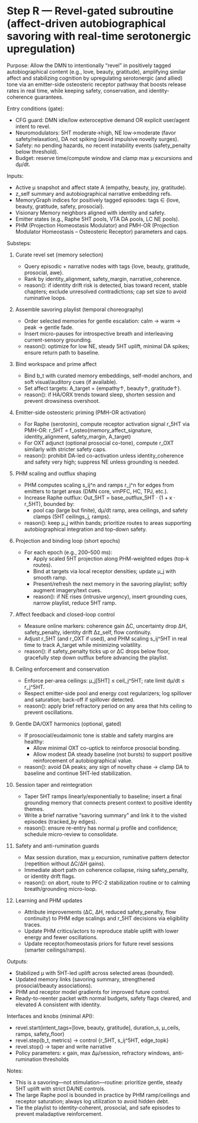 # Step R — Revel-gated subroutine (affect-driven autobiographical savoring with real-time serotonergic upregulation)

Purpose:
Allow the DMN to intentionally “revel” in positively tagged autobiographical content (e.g., love, beauty, gratitude), amplifying similar affect and stabilizing cognition by upregulating serotonergic (and allied) tone via an emitter-side osteosteric receptor pathway that boosts release rates in real time, while keeping safety, conservation, and identity-coherence guarantees.

Entry conditions (gate):
- CFG guard: DMN idle/low exteroceptive demand OR explicit user/agent intent to revel.
- Neuromodulators: 5HT moderate→high, NE low→moderate (favor safety/relaxation), DA not spiking (avoid impulsive novelty surges).
- Safety: no pending hazards, no recent instability events (safety_penalty below threshold).
- Budget: reserve time/compute window and clamp max μ excursions and dμ/dt.

Inputs:
- Active μ snapshot and affect state A (empathy, beauty, joy, gratitude).
- z_self summary and autobiographical narrative embedding refs.
- MemoryGraph indices for positively tagged episodes: tags ∈ {love, beauty, gratitude, safety, prosocial}.
- Visionary Memory neighbors aligned with identity and safety.
- Emitter states (e.g., Raphe 5HT pools, VTA DA pools, LC NE pools).
- PHM (Projection Homeostasis Modulator) and PMH-OR (Projection Modulator Homeostasis – Osteosteric Receptor) parameters and caps.

Substeps:

1) Curate revel set (memory selection)
   - Query episodic + narrative nodes with tags {love, beauty, gratitude, prosocial, awe}.
   - Rank by identity_alignment, safety_margin, narrative_coherence.
   - reason(): if identity drift risk is detected, bias toward recent, stable chapters; exclude unresolved contradictions; cap set size to avoid ruminative loops.

2) Assemble savoring playlist (temporal choreography)
   - Order selected memories for gentle escalation: calm → warm → peak → gentle fade.
   - Insert micro-pauses for introspective breath and interleaving current-sensory grounding.
   - reason(): optimize for low NE, steady 5HT uplift, minimal DA spikes; ensure return path to baseline.

3) Bind workspace and prime affect
   - Bind b_t with curated memory embeddings, self-model anchors, and soft visual/auditory cues (if available).
   - Set affect targets: A_target = {empathy↑, beauty↑, gratitude↑}.
   - reason(): if HA/ORX trends toward sleep, shorten session and prevent drowsiness overshoot.

4) Emitter-side osteosteric priming (PMH-OR activation)
   - For Raphe (serotonin), compute receptor activation signal r_5HT via PMH-OR:
     r_5HT = f_osteo(memory_affect_signature, identity_alignment, safety_margin, A_target)
   - For OXT adjunct (optional prosocial co-tone), compute r_OXT similarly with stricter safety caps.
   - reason(): prohibit DA-led co-activation unless identity_coherence and safety very high; suppress NE unless grounding is needed.

5) PHM scaling and outflux shaping
   - PHM computes scaling s_ij^n and ramps r_j^n for edges from emitters to target areas (DMN core, vmPFC, HC, TPJ, etc.).
   - Increase Raphe outflux: Out_5HT = base_outflux_5HT · (1 + κ · r_5HT), bounded by:
     - pool cap (large but finite), dμ/dt ramp, area ceilings, and safety clamps (5HT ceilings_j, ramps).
   - reason(): keep μ_j within bands; prioritize routes to areas supporting autobiographical integration and top-down safety.

6) Projection and binding loop (short epochs)
   - For each epoch (e.g., 200–500 ms):
     - Apply scaled 5HT projection along PHM-weighted edges (top-k routes).
     - Bind at targets via local receptor densities; update μ_j with smooth ramp.
     - Present/refresh the next memory in the savoring playlist; softly augment imagery/text cues.
     - reason(): if NE rises (intrusive urgency), insert grounding cues, narrow playlist, reduce 5HT ramp.

7) Affect feedback and closed-loop control
   - Measure online markers: coherence gain ΔC, uncertainty drop ΔH, safety_penalty, identity drift Δz_self, flow continuity.
   - Adjust r_5HT (and r_OXT if used), and PHM scaling s_ij^5HT in real time to track A_target while minimizing volatility.
   - reason(): if safety_penalty ticks up or ΔC drops below floor, gracefully step down outflux before advancing the playlist.

8) Ceiling enforcement and conservation
   - Enforce per-area ceilings: μ_j[5HT] ≤ ceil_j^5HT; rate limit dμ/dt ≤ r_j^5HT.
   - Respect emitter-side pool and energy cost regularizers; log spillover and saturation; back-off if spillover detected.
   - reason(): apply brief refractory period on any area that hits ceiling to prevent oscillations.

9) Gentle DA/OXT harmonics (optional, gated)
   - If prosocial/eudaimonic tone is stable and safety margins are healthy:
     - Allow minimal OXT co-uptick to reinforce prosocial bonding.
     - Allow modest DA steady baseline (not bursts) to support positive reinforcement of autobiographical value.
   - reason(): avoid DA peaks; any sign of novelty chase → clamp DA to baseline and continue 5HT-led stabilization.

10) Session taper and reintegration
    - Taper 5HT ramps linearly/exponentially to baseline; insert a final grounding memory that connects present context to positive identity themes.
    - Write a brief narrative “savoring summary” and link it to the visited episodes (tracked_by edges).
    - reason(): ensure re-entry has normal μ profile and confidence; schedule micro-review to consolidate.

11) Safety and anti-rumination guards
    - Max session duration, max μ excursion, ruminative pattern detector (repetition without ΔC/ΔH gains).
    - Immediate abort path on coherence collapse, rising safety_penalty, or identity drift flags.
    - reason(): on abort, route to PFC-2 stabilization routine or to calming breath/grounding micro-loop.

12) Learning and PHM updates
    - Attribute improvements (ΔC, ΔH, reduced safety_penalty, flow continuity) to PHM edge scalings and r_5HT decisions via eligibility traces.
    - Update PHM critics/actors to reproduce stable uplift with lower energy and fewer oscillations.
    - Update receptor/homeostasis priors for future revel sessions (smarter ceilings/ramps).

Outputs:
- Stabilized μ with 5HT-led uplift across selected areas (bounded).
- Updated memory links (savoring summary, strengthened prosocial/beauty associations).
- PHM and receptor model gradients for improved future control.
- Ready-to-reenter packet with normal budgets, safety flags cleared, and elevated A consistent with identity.

Interfaces and knobs (minimal API):
- revel.start(intent_tags=[love, beauty, gratitude], duration_s, μ_ceils, ramps, safety_floor)
- revel.step(b_t, metrics) → control {r_5HT, s_ij^5HT, edge_topk}
- revel.stop() → taper and write narrative
- Policy parameters: κ gain, max Δμ/session, refractory windows, anti-rumination thresholds

Notes:
- This is a savoring—not stimulation—routine: prioritize gentle, steady 5HT uplift with strict DA/NE controls.
- The large Raphe pool is bounded in practice by PHM ramp/ceilings and receptor saturation; always log utilization to avoid hidden debt.
- Tie the playlist to identity-coherent, prosocial, and safe episodes to prevent maladaptive reinforcement.